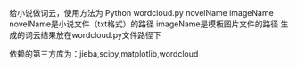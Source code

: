 给小说做词云，使用方法为
Python wordcloud.py novelName imageName
novelName是小说文件（txt格式）的路径
imageName是模板图片文件的路径
生成的词云结果放在wordcloud.py文件路径下

依赖的第三方库为：jieba,scipy,matplotlib,wordcloud